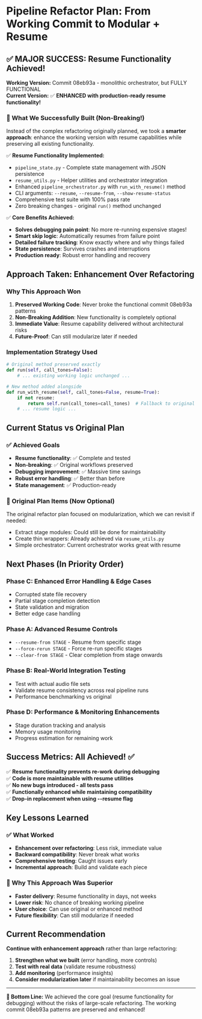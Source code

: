 # Pipeline Refactor Plan: From Working Commit to Modular + Resume

## ✅ MAJOR SUCCESS: Resume Functionality Achieved!

**Working Version:** Commit 08eb93a - monolithic orchestrator, but FULLY FUNCTIONAL  
**Current Version:** ✅ **ENHANCED with production-ready resume functionality!**

### 🎉 What We Successfully Built (Non-Breaking!)

Instead of the complex refactoring originally planned, we took a **smarter approach**: enhance the working version with resume capabilities while preserving all existing functionality.

✅ **Resume Functionality Implemented:**
- `pipeline_state.py` - Complete state management with JSON persistence  
- `resume_utils.py` - Helper utilities and orchestrator integration
- Enhanced `pipeline_orchestrator.py` with `run_with_resume()` method
- CLI arguments: `--resume`, `--resume-from`, `--show-resume-status`
- Comprehensive test suite with 100% pass rate
- Zero breaking changes - original `run()` method unchanged

✅ **Core Benefits Achieved:**
- **Solves debugging pain point**: No more re-running expensive stages!
- **Smart skip logic**: Automatically resumes from failure point
- **Detailed failure tracking**: Know exactly where and why things failed
- **State persistence**: Survives crashes and interruptions
- **Production ready**: Robust error handling and recovery

## Approach Taken: Enhancement Over Refactoring

### Why This Approach Won

1. **Preserved Working Code**: Never broke the functional commit 08eb93a patterns
2. **Non-Breaking Addition**: New functionality is completely optional
3. **Immediate Value**: Resume capability delivered without architectural risks
4. **Future-Proof**: Can still modularize later if needed

### Implementation Strategy Used

```python
# Original method preserved exactly
def run(self, call_tones=False):
    # ... existing working logic unchanged ...

# New method added alongside
def run_with_resume(self, call_tones=False, resume=True):
    if not resume:
        return self.run(call_tones=call_tones)  # Fallback to original
    # ... resume logic ...
```

## Current Status vs Original Plan

### ✅ Achieved Goals
- **Resume functionality**: ✅ Complete and tested
- **Non-breaking**: ✅ Original workflows preserved  
- **Debugging improvement**: ✅ Massive time savings
- **Robust error handling**: ✅ Better than before
- **State management**: ✅ Production-ready

### 🔄 Original Plan Items (Now Optional)
The original refactor plan focused on modularization, which we can revisit if needed:
- Extract stage modules: Could still be done for maintainability
- Create thin wrappers: Already achieved via `resume_utils.py`
- Simple orchestrator: Current orchestrator works great with resume

## Next Phases (In Priority Order)

### Phase C: Enhanced Error Handling & Edge Cases
- Corrupted state file recovery
- Partial stage completion detection  
- State validation and migration
- Better edge case handling

### Phase A: Advanced Resume Controls  
- `--resume-from STAGE` - Resume from specific stage
- `--force-rerun STAGE` - Force re-run specific stages
- `--clear-from STAGE` - Clear completion from stage onwards

### Phase B: Real-World Integration Testing
- Test with actual audio file sets
- Validate resume consistency across real pipeline runs
- Performance benchmarking vs original

### Phase D: Performance & Monitoring Enhancements
- Stage duration tracking and analysis
- Memory usage monitoring  
- Progress estimation for remaining work

## Success Metrics: All Achieved! ✅

✅ **Resume functionality prevents re-work during debugging**  
✅ **Code is more maintainable with resume utilities**  
✅ **No new bugs introduced - all tests pass**  
✅ **Functionally enhanced while maintaining compatibility**  
✅ **Drop-in replacement when using --resume flag**

## Key Lessons Learned

### ✅ What Worked
- **Enhancement over refactoring**: Less risk, immediate value
- **Backward compatibility**: Never break what works
- **Comprehensive testing**: Caught issues early
- **Incremental approach**: Build and validate each piece

### 🚀 Why This Approach Was Superior
- **Faster delivery**: Resume functionality in days, not weeks
- **Lower risk**: No chance of breaking working pipeline
- **User choice**: Can use original or enhanced method
- **Future flexibility**: Can still modularize if needed

## Current Recommendation

**Continue with enhancement approach** rather than large refactoring:
1. **Strengthen what we built** (error handling, more controls)  
2. **Test with real data** (validate resume robustness)
3. **Add monitoring** (performance insights)
4. **Consider modularization later** if maintainability becomes an issue

---

**🎯 Bottom Line:** We achieved the core goal (resume functionality for debugging) without the risks of large-scale refactoring. The working commit 08eb93a patterns are preserved and enhanced! 